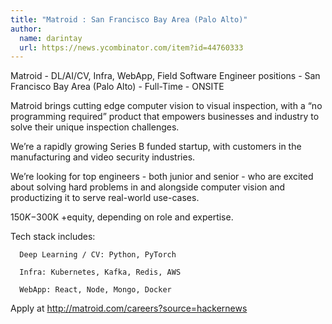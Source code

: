 ```yaml
---
title: "Matroid : San Francisco Bay Area (Palo Alto)"
author:
  name: darintay
  url: https://news.ycombinator.com/item?id=44760333
---
```


<JobNavigation />

Matroid - DL&#x2F;AI&#x2F;CV, Infra, WebApp, Field Software Engineer positions - San Francisco Bay Area (Palo Alto) - Full-Time - ONSITE

Matroid brings cutting edge computer vision to visual inspection, with a “no programming required” product that empowers businesses and industry to solve their unique inspection challenges.

We’re a rapidly growing Series B funded startup, with customers in the manufacturing and video security industries.

We’re looking for top engineers - both junior and senior - who are excited about solving hard problems in and alongside computer vision and productizing it to serve real-world use-cases.

$150K-$300K +equity, depending on role and expertise.

Tech stack includes:

<pre><code>  Deep Learning &#x2F; CV: Python, PyTorch

  Infra: Kubernetes, Kafka, Redis, AWS

  WebApp: React, Node, Mongo, Docker
</code></pre>
Apply at <a href="http:&#x2F;&#x2F;matroid.com&#x2F;careers?source=hackernews" rel="nofollow">http:&#x2F;&#x2F;matroid.com&#x2F;careers?source=hackernews</a>
<JobApplication />
